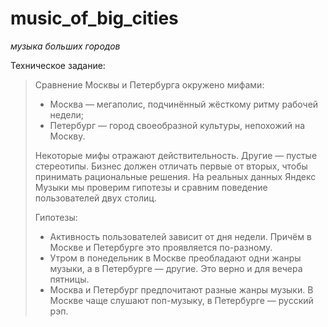 # music_of_big_cities

_музыка больших городов_

Техническое задание:

> Сравнение Москвы и Петербурга окружено мифами:
>
> + Москва — мегаполис, подчинённый жёсткому ритму рабочей недели;
> + Петербург — город своеобразной культуры, непохожий на Москву.
>
> Некоторые мифы отражают действительность. Другие — пустые стереотипы. Бизнес должен отличать первые от вторых, чтобы принимать рациональные решения. На реальных данных Яндекс Музыки мы проверим гипотезы и сравним поведение пользователей двух столиц.
>
> Гипотезы:
>
> + Активность пользователей зависит от дня недели. Причём в Москве и Петербурге это проявляется по-разному.
> + Утром в понедельник в Москве преобладают одни жанры музыки, а в Петербурге — другие. Это верно и для вечера пятницы.
> + Москва и Петербург предпочитают разные жанры музыки. В Москве чаще слушают поп-музыку, в Петербурге — русский рэп.
